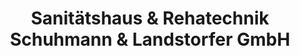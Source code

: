---
title: "Sanitätshaus & Rehatechnik Schuhmann & Landstorfer GmbH"
url: /bayreuth/sanitaetshaus-und-rehatechnik-schuhmann-und-landstorfer-gmbh/
shop: Sanitätshaus
---